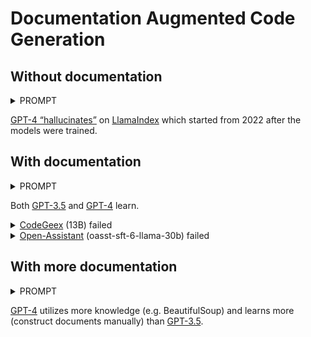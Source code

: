 # Documentation Augmented Code Generation

## Without documentation

<details>
<summary>PROMPT</summary>

write a python program with LlamaIndex interface to implement semantic search on the documents at https://gpt-index.readthedocs.io/en/latest/index.html

</details>

[GPT-4 “hallucinates”](//ai-llm.github.io/doc-code/semantic-search-with-llamaindex.html) on [LlamaIndex](https://gpt-index.readthedocs.io/en/latest/index.html) which started from 2022 after the models were trained.

## With documentation

<details>
<summary>PROMPT</summary>

Build and Query Index
Create a new .py file with the following:
```python
from llama_index import GPTSimpleVectorIndex, SimpleDirectoryReader

documents = SimpleDirectoryReader('data').load_data()
index = GPTSimpleVectorIndex.from_documents(documents)
```

This builds an index over the documents in the data folder (which in this case just consists of the essay text). We then run the following
```python
response = index.query("What did the author do growing up?")
print(response)
```

You should get back a response similar to the following: The author wrote short stories and tried to program on an IBM 1401.

===

According to above LlamaIndex documentation，write a python program with LlamaIndex interface to implement semantic search on the documents at https://gpt-index.readthedocs.io/en/latest/index.html
</details>

Both [GPT-3.5](//ai-llm.github.io/doc-code/doc-code-llamaindex-3-5.html) and [GPT-4](//ai-llm.github.io/doc-code/doc-code-llamaindex-4.html) learn.

<details>
	<summary><a href="https://codegeex.cn/zh-CN/playground">CodeGeex</a> (13B) failed</summary>

```python

#Build and Query Index
#Create a new .py file with the following:
#from llama_index import GPTSimpleVectorIndex, SimpleDirectoryReader
#
#documents = SimpleDirectoryReader('data').load_data()
#index = GPTSimpleVectorIndex.from_documents(documents)
#
#This builds an index over the documents in the data folder (which in this case just consists of the essay text). We then run the following:
#response = index.query("What did the author do growing up?")
#print(response)
#
#You should get back a response similar to the following: The author wrote short stories and tried to program on an IBM 1401.
#===
#
#According to above LlamaIndex documentation，write a python program with LlamaIndex interface to implement semantic search on the documents at https://gpt-index.readthedocs.io/en/latest/index.html
#

from llama_index import GPTSimpleVectorIndex, SimpleDirectoryReader

documents = SimpleDirectoryReader('data').load_data()
index = GPTSimpleVectorIndex.from_documents(documents)

response = index.query("What did the author do on growing up?")
print(response)
# 代码生成完毕，修改此注释后可继续生成。

```
	
</details>	
<details>
	<summary><a href="https://open-assistant.io/chat/064439e3-5454-7a96-8000-9b63cae7f07b">Open-Assistant</a> (oasst-sft-6-llama-30b) failed</summary>

To implement semantic search using LlamaIndex on the documents provided by https://gpt-index.readthedocs.io/en/latest/index.html, we can follow these steps:

Step 1: Install dependencies - Make sure you have installed all the required packages for building LlamaIndex and running semantic queries. You may need to install them manually if they are not already present in your environment variables. Follow the instructions mentioned in the dependencies section here: http://www.llamaindex.com/static/docs/guides/installation.html

Step 2: Download Data - Go to the link mentioned above and download the available dataset that suits your requirements or purpose. Let's assume we will use the sample dataset called "gpt35b" from this collection as it contains around half a million diverse examples. Extract and save it to disk.
**Note: **The gpt35B dataset is freely accessible but requires registration for access. Please go to https://openai.com/research/projects/gpt/, click on 'Open Dataset', register yourself & confirm email for account activation before downloading the datasets under 'Data'.

Step 3: Initialize Index and Directory Reader - Write a Python script which initializes the Index instance and a directory reader for loading data into memory. Here's some example code for that:

```python
import os
import json
from pathlib import Path
from typing import List, Dict
from llama_index import (
    GPTSimpleVectorIndex,
    PretrainedModelType,
    SimpleDirectoryReader,
)

def load_and_save_dataset(model_type):
    model_path = f"./{f'{PretrainedModelType.LLAMA}'}/{model_type}.json"

    def read_model():
        with open(os.devnull, "w") as devnull:
            exec(compile(open(model_path).read(), model_path, "exec"))

    try:
        os.remove(model_path)
    except FileNotFoundError:
        pass
    else:
        print(f"Deleted previous {model_type} model file.")
    
    read_model()
    print(f"Loaded {model_type} model.")

    return model_type

class DatasetteLoader:
    def __init__(self, name: str, root_dir: Path, file_ext: str = ".txt", pretrained: bool = True, output_file: Optional[str] = None):
        self.name = name
        self.root_dir = root_dir
        self.file_ext = file_ext
        self.pretrained = pretai
```

</details>

## With more documentation

<details>
	<summary>PROMPT</summary>

Build and Query Index
Create a new .py file with the following:
```python
from llama_index import GPTSimpleVectorIndex, SimpleDirectoryReader

documents = SimpleDirectoryReader('data').load_data()
index = GPTSimpleVectorIndex.from_documents(documents)
```

This builds an index over the documents in the data folder (which in this case just consists of the essay text). We then run the following
```python
response = index.query("What did the author do growing up?")
print(response)
```
You should get back a response similar to the following: The author wrote short stories and tried to program on an IBM 1401.

===
	
Data Connectors (LlamaHub 🦙)
Our data connectors are offered through LlamaHub 🦙. LlamaHub is an open-source repository containing data loaders that you can easily plug and play into any LlamaIndex application.

Some sample data connectors:
local file directory (SimpleDirectoryReader). Can support parsing a wide range of file types: .pdf, .jpg, .png, .docx, etc.
Notion (NotionPageReader)
Google Docs (GoogleDocsReader)
Slack (SlackReader)
Discord (DiscordReader)

===
	
LlamaIndex Usage Pattern
The general usage pattern of LlamaIndex is as follows:
Load in documents (either manually, or through a data loader)
Parse the Documents into Nodes
Construct Index (from Nodes or Documents)
[Optional, Advanced] Building indices on top of other indices
Query the index
1. Load in Documents
The first step is to load in data. This data is represented in the form of Document objects. We provide a variety of data loaders which will load in Documents through the load_data function, e.g.:

```python
from llama_index import SimpleDirectoryReader

documents = SimpleDirectoryReader('data').load_data()
```

You can also choose to construct documents manually. LlamaIndex exposes the Document struct.

```python
from llama_index import Document

text_list = [text1, text2, ...]
documents = [Document(t) for t in text_list]
```

A Document represents a lightweight container around the data source. You can now choose to proceed with one of the following steps:
Feed the Document object directly into the index (see section 3).
First convert the Document into Node objects (see section 2).
2. Parse the Documents into Nodes
The next step is to parse these Document objects into Node objects. Nodes represent “chunks” of source Documents, whether that is a text chunk, an image, or more. They also contain metadata and relationship information with other nodes and index structures.
Nodes are a first-class citizen in LlamaIndex. You can choose to define Nodes and all its attributes directly. You may also choose to “parse” source Documents into Nodes through our NodeParser classes.
For instance, you can do

```python
from llama_index.node_parser import SimpleNodeParser

parser = SimpleNodeParser()

nodes = parser.get_nodes_from_documents(documents)
```

You can also choose to construct Node objects manually and skip the first section. For instance,
from llama_index.data_structs.node_v2 import Node, DocumentRelationship

```python
node1 = Node(text="<text_chunk>", doc_id="<node_id>")
node2 = Node(text="<text_chunk>", doc_id="<node_id>")
# set relationships
node1.relationships[DocumentRelationship.NEXT] = node2.get_doc_id()
node2.relationships[DocumentRelationship.PREVIOUS] = node1.get_doc_id()
```
===
	
According to above LlamaIndex documentation，write a python program with LlamaIndex interface to implement semantic search on the web page and its linked pages at https://gpt-index.readthedocs.io/en/latest/index.html
</details>

[GPT-4](//ai-llm.github.io/doc-code/doc-code-llamaindex-2-4.html) utilizes more knowledge (e.g. BeautifulSoup) and learns more (construct documents manually) than [GPT-3.5](//ai-llm.github.io/doc-code/doc-code-llamaindex-2-3-5.html).
